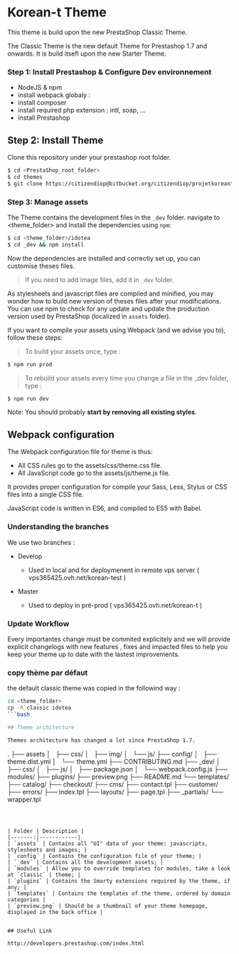 # Korean-t Theme

This theme is build upon the new PrestaShop Classic Theme.

The Classic Theme is the new default Theme for Prestashop 1.7 and onwards. It is build itsefl upon the new Starter Theme.



### Step 1: Install Prestashop & Configure Dev environnement

- NodeJS & npm
- install webpack globaly :
- install composer
- install required php extension   : intl, soap, ...
- install Prestashop


## Step 2: Install Theme

Clone this repository under your prestashop root folder.

```bash
$ cd <PrestaShop_root_folder>
$ cd themes
$ git clone https://citizendiop@bitbucket.org/citizendiop/projetkoreant.git idotea
```

### Step 3: Manage assets

The Theme contains the development files in the `_dev` folder.
navigate to <theme_folder> and Install the dependencies using `npm`:

```bash
$ cd <theme_folder>/idotea
$ cd _dev && npm install
```

Now the dependencies are installed and correctly set up, you can customise theses files.

> If you need to add image files, add it in `_dev` folder.



As stylesheets and javascript files are compiled and minified, you may wonder how to
build new version of theses files after your modifications. You can use npm to check
for any update and update the production version used by PrestaShop (localized in `assets` folder).


If you want to compile your assets using Webpack (and we advise you to), follow these steps:

> To build your assets once, type :

```bash
$ npm run prod
```

> To rebuild your assets every time you change a file in the _dev folder, type :

```bash
$ npm run dev
```

Note: You should probably **start by removing all existing styles**.

## Webpack configuration

The Webpack configuration file for theme is thus:

- All CSS rules go to the assets/css/theme.css file.
- All JavaScript code go to the assets/js/theme.js file.

It provides proper configuration for compile your Sass, Less, Stylus or CSS files into a single CSS file.

JavaScript code is written in ES6, and compiled to ES5 with Babel.


### Understanding the branches

We use two branches :

- Develop
  - Used in local and for deploymenent in remote vps server ( vps365425.ovh.net/korean-test )

- Master
  - Used to deploy in pré-prod ( vps365425.ovh.net/korean-t )



### Update Workflow

Every importantes change must be commited explicitely and we will provide explicit changelogs with new features , fixes and impacted files to help you keep your theme up to date with the lastest improvements.



### copy thème par défaut
the default classic theme was copied in the followind way :

```bash
cd <theme_folder>
cp -R classic idotea
```bash

## Theme architecture

Themes architecture has changed a lot since PrestaShop 1.7.


```
.
├── assets
│   ├── css/
│   ├── img/
│   └── js/
├── config/
│   ├── theme.dist.yml
│   └── theme.yml
├── CONTRIBUTING.md
├── _dev/
│   ├── css/
│   ├── js/
│   ├── package.json
│   └── webpack.config.js
├── modules/
├── plugins/
├── preview.png
├── README.md
└── templates/
    ├── catalog/
    ├── checkout/
    ├── cms/
    ├── contact.tpl
    ├── customer/
    ├── errors/
    ├── index.tpl
    ├── layouts/
    ├── page.tpl
    ├── _partials/
    └── wrapper.tpl

```



| Folder | Description |
|-------:|------------|
| `assets` | Contains all "UI" data of your theme: javascripts, stylesheets and images; |
| `config` | Contains the configuration file of your theme; |
| `_dev` | Contains all the development assets; |
| `modules` | Allow you to override templates for modules, take a look at `classic` | theme; |
| `plugins` | Contains the Smarty extensions required by the theme, if any; |
| `templates` | Contains the templates of the theme, ordered by domain categories |
| `preview.png` | Should be a thumbnail of your theme homepage, displayed in the back office |


## Useful Link

http://developers.prestashop.com/index.html
